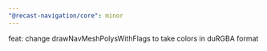 ```yaml
---
"@recast-navigation/core": minor
---
```


feat: change drawNavMeshPolysWithFlags to take colors in duRGBA format
